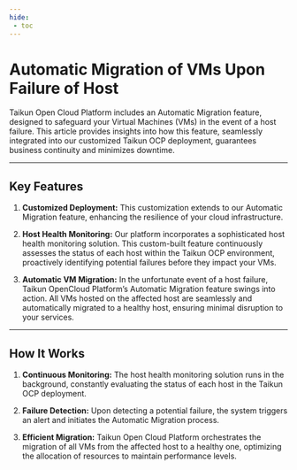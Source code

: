 ```yaml
---
hide:
 - toc
---
```


# **Automatic Migration of VMs Upon Failure of Host**

Taikun Open Cloud Platform includes an Automatic Migration feature, designed to safeguard your Virtual Machines (VMs) in the event of a host failure. This article provides insights into how this feature, seamlessly integrated into our customized Taikun OCP deployment, guarantees business continuity and minimizes downtime.

---

## **Key Features**

1. **Customized Deployment:** This customization extends to our Automatic Migration feature, enhancing the resilience of your cloud infrastructure.

2. **Host Health Monitoring:** Our platform incorporates a sophisticated host health monitoring solution. This custom-built feature continuously assesses the status of each host within the Taikun OCP environment, proactively identifying potential failures before they impact your VMs.

3. **Automatic VM Migration:** In the unfortunate event of a host failure, Taikun OpenCloud Platform’s Automatic Migration feature swings into action. All VMs hosted on the affected host are seamlessly and automatically migrated to a healthy host, ensuring minimal disruption to your services.

---

## **How It Works**

1. **Continuous Monitoring:** The host health monitoring solution runs in the background, constantly evaluating the status of each host in the Taikun OCP deployment.

2. **Failure Detection:** Upon detecting a potential failure, the system triggers an alert and initiates the Automatic Migration process.

3. **Efficient Migration:** Taikun Open Cloud Platform orchestrates the migration of all VMs from the affected host to a healthy one, optimizing the allocation of resources to maintain performance levels.
